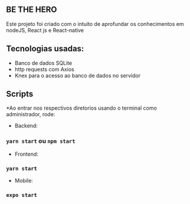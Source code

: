 ## BE THE HERO

Este projeto foi criado com o intuito de aprofundar os conhecimentos em nodeJS, React js e React-native
## Tecnologias usadas:
- Banco de dados SQLite 
- http requests com Axios
- Knex para o acesso ao banco de dados no servidor

## Scripts
*Ao entrar nos respectivos diretorios usando o terminal como administrador, rode:

- Backend:
### `yarn start` ou `npm start`

- Frontend: 
### `yarn start`

- Mobile:
### `expo start`
